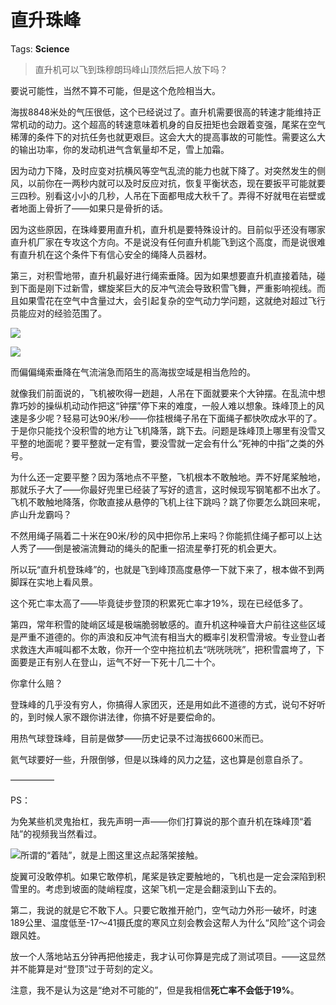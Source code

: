 # 直升珠峰

Tags: **Science**

> 直升机可以飞到珠穆朗玛峰山顶然后把人放下吗？



要说可能性，当然不算不可能，但是这个危险相当大。

海拔8848米处的气压很低，这个已经说过了。直升机需要很高的转速才能维持正常机动的动力。这个超高的转速意味着机身的自反扭矩也会跟着变强，尾桨在空气稀薄的条件下的对抗任务也就更艰巨。这会大大的提高事故的可能性。需要这么大的输出功率，你的发动机进气含氧量却不足，雪上加霜。

因为动力下降，及时应变对抗横风等空气乱流的能力也就下降了。对突然发生的侧风，以前你在一两秒内就可以及时反应对抗，恢复平衡状态，现在要扳平可能就要三四秒。别看这小小的几秒，人吊在下面都甩成大秋千了。弄得不好就甩在岩壁或者地面上骨折了——如果只是骨折的话。

因为这些原因，在珠峰要用直升机，直升机是要特殊设计的。目前似乎还没有哪家直升机厂家在专攻这个方向。不是说没有任何直升机能飞到这个高度，而是说很难有直升机在这个条件下有信心安全的绳降人员器材。

第三，对积雪地带，直升机最好进行绳索垂降。因为如果想要直升机直接着陆，碰到下面是刚下过新雪，螺旋桨巨大的反冲气流会导致积雪飞舞，严重影响视线。而且如果雪花在空气中含量过大，会引起复杂的空气动力学问题，这就绝对超过飞行员能应对的经验范围了。

![](https://pic1.zhimg.com/50/v2-253434d50ac7aafc1ea4fc8793f11359_720w.jpg?source=2c26e567)  


![](https://picx.zhimg.com/50/v2-3b926fd16633438efc007d4e0136c945_720w.jpg?source=2c26e567)  


  


而偏偏绳索垂降在气流湍急而陌生的高海拔空域是相当危险的。

就像我们前面说的，飞机被吹得一趔趄，人吊在下面就要来个大钟摆。在乱流中想靠巧妙的操纵机动动作把这“钟摆”停下来的难度，一般人难以想象。珠峰顶上的风速是多少呢？轻易可达90米/秒——你挂根绳子吊在下面绳子都快吹成水平的了。于是你只能找个没积雪的地方让飞机降落，跳下去。问题是珠峰顶上哪里有没雪又平整的地面呢？要平整就一定有雪，要没雪就一定会有什么“死神的中指”之类的外号。

为什么还一定要平整？因为落地点不平整，飞机根本不敢触地。弄不好尾桨触地，那就乐子大了——你最好兜里已经装了写好的遗言，这时候现写钢笔都不出水了。飞机不敢触地降落，你敢直接从悬停的飞机上往下跳吗？跳了你要怎么跳回来呢，庐山升龙霸吗？

不然用绳子隔着二十米在90米/秒的风中把你吊上来吗？你能抓住绳子都可以上达人秀了——倒是被湍流舞动的绳头的配重一招流星拳打死的机会更大。

所以玩“直升机登珠峰”的，也就是飞到峰顶高度悬停一下就下来了，根本做不到两脚踩在实地上看风景。

这个死亡率太高了——毕竟徒步登顶的积累死亡率才19%，现在已经低多了。

  


第四，常年积雪的陡峭区域是极端脆弱敏感的。直升机这种噪音大户前往这些区域是严重不道德的。你的声浪和反冲气流有相当大的概率引发积雪滑坡。专业登山者求救连大声喊叫都不太敢，你开一个空中拖拉机去“咣咣咣咣”，把积雪震垮了，下面要是正有别人在登山，运气不好一下死十几二十个。

你拿什么赔？

登珠峰的几乎没有穷人，你搞得人家团灭，还是用如此不道德的方式，说句不好听的，到时候人家不跟你讲法律，你搞不好是要偿命的。

用热气球登珠峰，目前是做梦——历史记录不过海拔6600米而已。

氦气球要好一些，升限倒够，但是以珠峰的风力之猛，这也算是创意自杀了。

—————

PS：

 为免某些机灵鬼抬杠，我先声明一声——你们打算说的那个直升机在珠峰顶“着陆”的视频我当然看过。

![](https://picx.zhimg.com/50/v2-7649aead7322906ac2823e00ba6a5589_720w.jpg?source=2c26e567)所谓的“着陆”，就是上图这里这点起落架接触。

旋翼可没敢停机。如果它敢停机，尾桨是铁定要触地的，飞机也是一定会深陷到积雪里的。考虑到坡面的陡峭程度，这架飞机一定是会翻滚到山下去的。

第二，我说的就是它不敢下人。只要它敢推开舱门，空气动力外形一破坏，时速189公里、温度低至-17～41摄氏度的寒风立刻会教会这帮人为什么“风险”这个词会跟风姓。

放一个人落地站五分钟再把他接走，我才认可你算是完成了测试项目。——这显然并不能算是对“登顶”过于苛刻的定义。

注意，我不是认为这是“绝对不可能的”，但是我相信**死亡率不会低于19%**。



